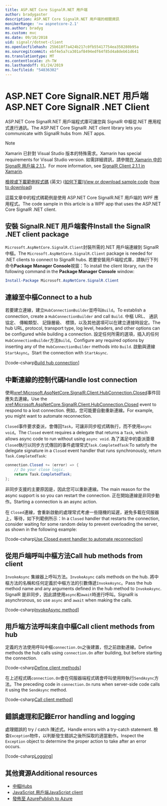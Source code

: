 ```yaml
---
title: ASP.NET Core SignalR.NET 用戶端
author: bradygaster
description: ASP.NET Core SignalR.NET 用戶端的相關資訊
monikerRange: '>= aspnetcore-2.1'
ms.author: bradyg
ms.custom: mvc
ms.date: 09/10/2018
uid: signalr/dotnet-client
ms.openlocfilehash: 25b618f7a424b217c0fb55417754ea358280b95a
ms.sourcegitcommit: ebf4e5a7ca301af8494edf64f85d4a8deb61d641
ms.translationtype: MT
ms.contentlocale: zh-TW
ms.lasthandoff: 01/24/2019
ms.locfileid: "54836302"
---
```

# <a name="aspnet-core-signalr-net-client"></a><span data-ttu-id="190a9-103">ASP.NET Core SignalR.NET 用戶端</span><span class="sxs-lookup"><span data-stu-id="190a9-103">ASP.NET Core SignalR .NET Client</span></span>

<span data-ttu-id="190a9-104">ASP.NET Core SignalR.NET 用戶端程式庫可讓您與 SignalR 中樞從.NET 應用程式進行通訊。</span><span class="sxs-lookup"><span data-stu-id="190a9-104">The ASP.NET Core SignalR .NET client library lets you communicate with SignalR hubs from .NET apps.</span></span>

> [!NOTE]
> <span data-ttu-id="190a9-105">Xamarin 已針對 Visual Studio 版本的特殊需求。</span><span class="sxs-lookup"><span data-stu-id="190a9-105">Xamarin has special requirements for Visual Studio version.</span></span> <span data-ttu-id="190a9-106">如需詳細資訊，請參閱[在 Xamarin 中的 SignalR 用戶端 2.1.1](https://github.com/aspnet/Announcements/issues/305)。</span><span class="sxs-lookup"><span data-stu-id="190a9-106">For more information, see [SignalR Client 2.1.1 in Xamarin](https://github.com/aspnet/Announcements/issues/305).</span></span>

<span data-ttu-id="190a9-107">[檢視或下載範例程式碼](https://github.com/aspnet/Docs/tree/master/aspnetcore/signalr/dotnet-client/sample) \(英文\) ([如何下載](xref:index#how-to-download-a-sample))</span><span class="sxs-lookup"><span data-stu-id="190a9-107">[View or download sample code](https://github.com/aspnet/Docs/tree/master/aspnetcore/signalr/dotnet-client/sample) ([how to download](xref:index#how-to-download-a-sample))</span></span>

<span data-ttu-id="190a9-108">這篇文章中的程式碼範例是使用 ASP.NET Core SignalR.NET 用戶端的 WPF 應用程式。</span><span class="sxs-lookup"><span data-stu-id="190a9-108">The code sample in this article is a WPF app that uses the ASP.NET Core SignalR .NET client.</span></span>

## <a name="install-the-signalr-net-client-package"></a><span data-ttu-id="190a9-109">安裝 SignalR.NET 用戶端套件</span><span class="sxs-lookup"><span data-stu-id="190a9-109">Install the SignalR .NET client package</span></span>

<span data-ttu-id="190a9-110">`Microsoft.AspNetCore.SignalR.Client`封裝所需的.NET 用戶端連線到 SignalR 中樞。</span><span class="sxs-lookup"><span data-stu-id="190a9-110">The `Microsoft.AspNetCore.SignalR.Client` package is needed for .NET clients to connect to SignalR hubs.</span></span> <span data-ttu-id="190a9-111">若要安裝用戶端程式庫，請執行下列命令**Package Manager Console**視窗：</span><span class="sxs-lookup"><span data-stu-id="190a9-111">To install the client library, run the following command in the **Package Manager Console** window:</span></span>

```powershell
Install-Package Microsoft.AspNetCore.SignalR.Client
```

## <a name="connect-to-a-hub"></a><span data-ttu-id="190a9-112">連線至中樞</span><span class="sxs-lookup"><span data-stu-id="190a9-112">Connect to a hub</span></span>

<span data-ttu-id="190a9-113">若要建立連線，建立`HubConnectionBuilder`並呼叫`Build`。</span><span class="sxs-lookup"><span data-stu-id="190a9-113">To establish a connection, create a `HubConnectionBuilder` and call `Build`.</span></span> <span data-ttu-id="190a9-114">中樞 URL、 通訊協定、 傳輸類型、 記錄層級、 標頭，以及其他選項可以在建立連接時設定。</span><span class="sxs-lookup"><span data-stu-id="190a9-114">The hub URL, protocol, transport type, log level, headers, and other options can be configured while building a connection.</span></span> <span data-ttu-id="190a9-115">設定任何所需的選項，插入的任何`HubConnectionBuilder`方法`Build`。</span><span class="sxs-lookup"><span data-stu-id="190a9-115">Configure any required options by inserting any of the `HubConnectionBuilder` methods into `Build`.</span></span> <span data-ttu-id="190a9-116">啟動與連線`StartAsync`。</span><span class="sxs-lookup"><span data-stu-id="190a9-116">Start the connection with `StartAsync`.</span></span>

[!code-csharp[Build hub connection](dotnet-client/sample/signalrchatclient/MainWindow.xaml.cs?name=snippet_MainWindowClass&highlight=15-17,39)]

## <a name="handle-lost-connection"></a><span data-ttu-id="190a9-117">中斷連線的控制代碼</span><span class="sxs-lookup"><span data-stu-id="190a9-117">Handle lost connection</span></span>

<span data-ttu-id="190a9-118">使用<xref:Microsoft.AspNetCore.SignalR.Client.HubConnection.Closed>事件回應失去連線。</span><span class="sxs-lookup"><span data-stu-id="190a9-118">Use the <xref:Microsoft.AspNetCore.SignalR.Client.HubConnection.Closed> event to respond to a lost connection.</span></span> <span data-ttu-id="190a9-119">例如，您可能要自動重新連線。</span><span class="sxs-lookup"><span data-stu-id="190a9-119">For example, you might want to automate reconnection.</span></span>

<span data-ttu-id="190a9-120">`Closed`事件要求委派，會傳回`Task`，可讓非同步程式碼執行，而不使用`async void`。</span><span class="sxs-lookup"><span data-stu-id="190a9-120">The `Closed` event requires a delegate that returns a `Task`, which allows async code to run without using `async void`.</span></span> <span data-ttu-id="190a9-121">為了滿足中的委派簽章`Closed`執行以同步方式傳回的事件處理常式`Task.CompletedTask`:</span><span class="sxs-lookup"><span data-stu-id="190a9-121">To satisfy the delegate signature in a `Closed` event handler that runs synchronously, return `Task.CompletedTask`:</span></span>

```csharp
connection.Closed += (error) => {
    // Do your close logic.
    return Task.CompletedTask;
};
```

<span data-ttu-id="190a9-122">非同步支援的主要原因是，因此您可以重新連線。</span><span class="sxs-lookup"><span data-stu-id="190a9-122">The main reason for the async support is so you can restart the connection.</span></span> <span data-ttu-id="190a9-123">正在開始連線是非同步動作。</span><span class="sxs-lookup"><span data-stu-id="190a9-123">Starting a connection is an async action.</span></span>

<span data-ttu-id="190a9-124">在 `Closed`連線，會重新啟動的處理常式考慮一些隨機的延遲，避免多載在伺服器上，等待，如下列範例所示：</span><span class="sxs-lookup"><span data-stu-id="190a9-124">In a `Closed` handler that restarts the connection, consider waiting for some random delay to prevent overloading the server, as shown in the following example:</span></span>

[!code-csharp[Use Closed event handler to automate reconnection](dotnet-client/sample/signalrchatclient/MainWindow.xaml.cs?name=snippet_ClosedRestart)]

## <a name="call-hub-methods-from-client"></a><span data-ttu-id="190a9-125">從用戶端呼叫中樞方法</span><span class="sxs-lookup"><span data-stu-id="190a9-125">Call hub methods from client</span></span>

<span data-ttu-id="190a9-126">`InvokeAsync` 集線器上呼叫方法。</span><span class="sxs-lookup"><span data-stu-id="190a9-126">`InvokeAsync` calls methods on the hub.</span></span> <span data-ttu-id="190a9-127">將中樞方法的名稱和任何定義於中樞方法的引數傳遞`InvokeAsync`。</span><span class="sxs-lookup"><span data-stu-id="190a9-127">Pass the hub method name and any arguments defined in the hub method to `InvokeAsync`.</span></span> <span data-ttu-id="190a9-128">SignalR 是非同步，因此請使用`async`和`await`時進行呼叫。</span><span class="sxs-lookup"><span data-stu-id="190a9-128">SignalR is asynchronous, so use `async` and `await` when making the calls.</span></span>

[!code-csharp[InvokeAsync method](dotnet-client/sample/signalrchatclient/MainWindow.xaml.cs?name=snippet_InvokeAsync)]

## <a name="call-client-methods-from-hub"></a><span data-ttu-id="190a9-129">用戶端方法呼叫來自中樞</span><span class="sxs-lookup"><span data-stu-id="190a9-129">Call client methods from hub</span></span>

<span data-ttu-id="190a9-130">定義的方法使用呼叫中樞`connection.On`之後建置，但之前啟動連線。</span><span class="sxs-lookup"><span data-stu-id="190a9-130">Define methods the hub calls using `connection.On` after building, but before starting the connection.</span></span>

[!code-csharp[Define client methods](dotnet-client/sample/signalrchatclient/MainWindow.xaml.cs?name=snippet_ConnectionOn)]

<span data-ttu-id="190a9-131">在上述程式碼`connection.On`會在伺服器端程式碼會呼叫使用時執行`SendAsync`方法。</span><span class="sxs-lookup"><span data-stu-id="190a9-131">The preceding code in `connection.On` runs when server-side code calls it using the `SendAsync` method.</span></span>

[!code-csharp[Call client method](dotnet-client/sample/signalrchat/hubs/chathub.cs?name=snippet_SendMessage)]

## <a name="error-handling-and-logging"></a><span data-ttu-id="190a9-132">錯誤處理和記錄</span><span class="sxs-lookup"><span data-stu-id="190a9-132">Error handling and logging</span></span>

<span data-ttu-id="190a9-133">處理錯誤的 try / catch 陳述式。</span><span class="sxs-lookup"><span data-stu-id="190a9-133">Handle errors with a try-catch statement.</span></span> <span data-ttu-id="190a9-134">檢查`Exception`物件，以判斷發生錯誤之後所採取的適當動作。</span><span class="sxs-lookup"><span data-stu-id="190a9-134">Inspect the `Exception` object to determine the proper action to take after an error occurs.</span></span>

[!code-csharp[Logging](dotnet-client/sample/signalrchatclient/MainWindow.xaml.cs?name=snippet_ErrorHandling)]

## <a name="additional-resources"></a><span data-ttu-id="190a9-135">其他資源</span><span class="sxs-lookup"><span data-stu-id="190a9-135">Additional resources</span></span>

* [<span data-ttu-id="190a9-136">中樞</span><span class="sxs-lookup"><span data-stu-id="190a9-136">Hubs</span></span>](xref:signalr/hubs)
* [<span data-ttu-id="190a9-137">JavaScript 用戶端</span><span class="sxs-lookup"><span data-stu-id="190a9-137">JavaScript client</span></span>](xref:signalr/javascript-client)
* [<span data-ttu-id="190a9-138">發佈至 Azure</span><span class="sxs-lookup"><span data-stu-id="190a9-138">Publish to Azure</span></span>](xref:signalr/publish-to-azure-web-app)

